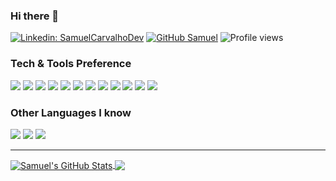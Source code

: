 ### Hi there 👋

[![Linkedin: SamuelCarvalhoDev](https://img.shields.io/badge/-SamuelCarvalhoDev-blue?style=flat-square&logo=Linkedin&logoColor=white&link=https://www.linkedin.com/in/samuelcarvalhodev/)](https://www.linkedin.com/in/samuelcarvalhodev/)
[![GitHub Samuel](https://img.shields.io/github/followers/samuel?label=follow&style=social)](https://github.com/samuelcarvalhodev)
![Profile views](https://gpvc.arturio.dev/samuelcarvalhodev)
### Tech & Tools Preference
<img src = "https://img.shields.io/badge/-HTML5-E34F26?style=flat&logo=html5&logoColor=white"> <img src = "https://img.shields.io/badge/-CSS3-1572B6?style=flat&logo=css3&logoColor=white">
<img src="https://img.shields.io/badge/-Bootstrap-563D7C?style=flat&logo=bootstrap&logoColor=white">
<img src="https://img.shields.io/badge/-JavaScript-eed718?style=flat&logo=javascript&logoColor=ffffff">
<img src="https://img.shields.io/badge/-AngularJS-cc6699?style=flat&logo=angular&logoColor=ffffff">
<img src="https://img.shields.io/badge/-React-000000?style=flat&logo=react&logoColor=00c8ff">
<img src="https://img.shields.io/badge/-MySQL-F29111?style=flat&logo=mysql&logoColor=FFFFFF">
<img src="https://img.shields.io/badge/-Node.js-3C873A?style=flat&logo=Node.js&logoColor=white">
<img src="http://img.shields.io/badge/-Git-F1502F?style=flat&logo=git&logoColor=FFFFFF">
<img src="http://img.shields.io/badge/-Github-000000?style=flat&logo=github&logoColor=FFFFFF">
<img src="http://img.shields.io/badge/-VS%20Code-007ACC?style=flat&logo=visual%20studio%20code&logoColor=white">
<img src="http://img.shields.io/badge/-Vercel-black?style=flat&logo=vercel&logoColor=white">

### Other Languages I know
<img src="http://img.shields.io/badge/-Java-F89820?style=flat&logo=java&logoColor=white"> <img src="https://img.shields.io/badge/-C%20&%20C++-659ad2?style=flat&logo=c%2B%2B&logoColor=ffffff"> <img src="https://img.shields.io/badge/-Python-black?style=flat&logo=python&logoColor=white"> 

---

<a href="https://github.com/samuelcarvalhodev/samuelcarvalhodev">
  <img align="center" src="https://github-readme-stats.vercel.app/api?username=samuelcarvalhodev&show_icons=true&line_height=27&count_private=true&title_color=2bbc8a&text_color=c9cacc&icon_color=2bbc8a&bg_color=1d1f21" alt="Samuel's GitHub Stats" />
</a>

<a href="https://github.com/samuelcarvalhodev/samuelcarvalhodev">
  <img align="center" src="https://github-readme-stats.vercel.app/api/top-langs/?username=samuelcarvalhodev&hide=java,html&title_color=ffffff&text_color=c9cacc&icon_color=2bbc8a&bg_color=1d1f21" />
</a>
